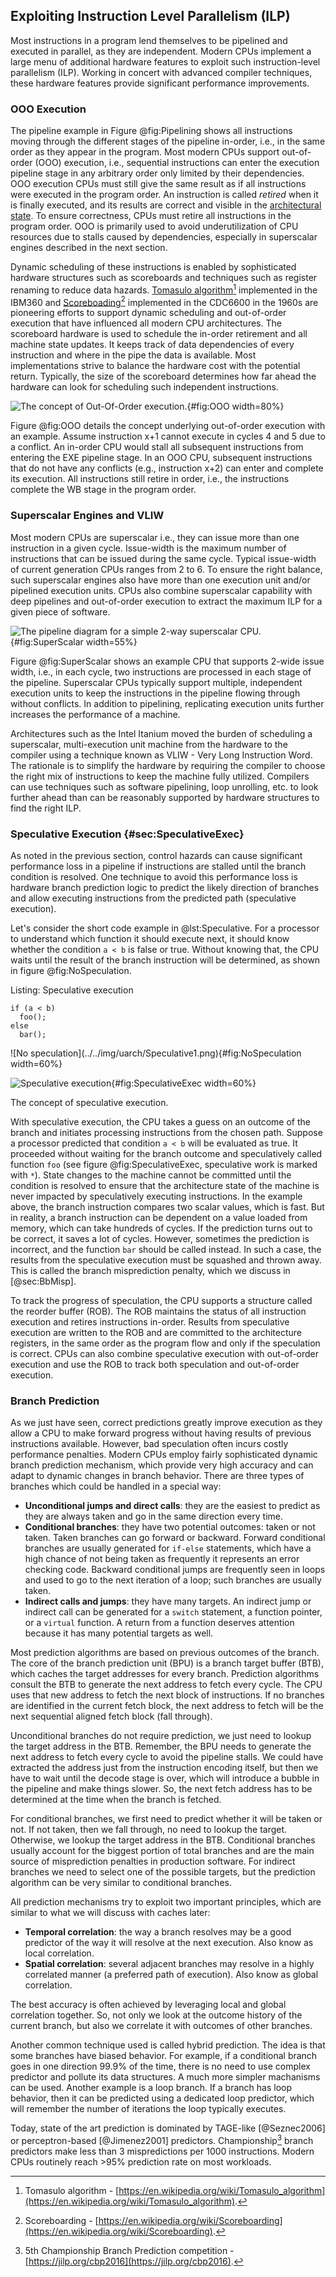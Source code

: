 ## Exploiting Instruction Level Parallelism (ILP)

Most instructions in a program lend themselves to be pipelined and executed in parallel, as they are independent. Modern CPUs implement a large menu of additional hardware features to exploit such instruction-level parallelism (ILP). Working in concert with advanced compiler techniques, these hardware features provide significant performance improvements. 

### OOO Execution

The pipeline example in Figure @fig:Pipelining shows all instructions moving through the different stages of the pipeline in-order, i.e., in the same order as they appear in the program. Most modern CPUs support out-of-order (OOO) execution, i.e., sequential instructions can enter the execution pipeline stage in any arbitrary order only limited by their dependencies. OOO execution CPUs must still give the same result as if all instructions were executed in the program order. An instruction is called *retired* when it is finally executed, and its results are correct and visible in the [architectural state](https://en.wikipedia.org/wiki/Architectural_state). To ensure correctness, CPUs must retire all instructions in the program order. OOO is primarily used to avoid underutilization of CPU resources due to stalls caused by dependencies, especially in superscalar engines described in the next section. 

Dynamic scheduling of these instructions is enabled by sophisticated hardware structures such as scoreboards and techniques such as register renaming to reduce data hazards. [Tomasulo algorithm](https://en.wikipedia.org/wiki/Tomasulo_algorithm)[^4] implemented in the IBM360 and [Scoreboading](https://en.wikipedia.org/wiki/Scoreboarding)[^5] implemented in the CDC6600 in the 1960s are pioneering efforts to support dynamic scheduling and out-of-order execution that have influenced all modern CPU architectures. The scoreboard hardware is used to schedule the in-order retirement and all machine state updates. It keeps track of data dependencies of every instruction and where in the pipe the data is available. Most implementations strive to balance the hardware cost with the potential return. Typically, the size of the scoreboard determines how far ahead the hardware can look for scheduling such independent instructions. 

![The concept of Out-Of-Order execution.](../../img/uarch/OOO.png){#fig:OOO width=80%}

Figure @fig:OOO details the concept underlying out-of-order execution with an example. Assume instruction x+1 cannot execute in cycles 4 and 5 due to a conflict. An in-order CPU would stall all subsequent instructions from entering the EXE pipeline stage. In an OOO CPU, subsequent instructions that do not have any conflicts (e.g., instruction x+2) can enter and complete its execution. All instructions still retire in order, i.e., the instructions complete the WB stage in the program order.

### Superscalar Engines and VLIW

Most modern CPUs are superscalar i.e., they can issue more than one instruction in a given cycle. Issue-width is the maximum number of instructions that can be issued during the same cycle. Typical issue-width of current generation CPUs ranges from 2 to 6. To ensure the right balance, such superscalar engines also have more than one execution unit and/or pipelined execution units. CPUs also combine superscalar capability with deep pipelines and out-of-order execution to extract the maximum ILP for a given piece of software. 

![The pipeline diagram for a simple 2-way superscalar CPU.](../../img/uarch/SuperScalar.png){#fig:SuperScalar width=55%}

Figure @fig:SuperScalar shows an example CPU that supports 2-wide issue width, i.e., in each cycle, two instructions are processed in each stage of the pipeline. Superscalar CPUs typically support multiple, independent execution units to keep the instructions in the pipeline flowing through without conflicts. In addition to pipelining, replicating execution units further increases the performance of a machine.

Architectures such as the Intel Itanium moved the burden of scheduling a superscalar, multi-execution unit machine from the hardware to the compiler using a technique known as VLIW - Very Long Instruction Word. The rationale is to simplify the hardware by requiring the compiler to choose the right mix of instructions to keep the machine fully utilized. Compilers can use techniques such as software pipelining, loop unrolling, etc. to look further ahead than can be reasonably supported by hardware structures to find the right ILP. 

### Speculative Execution {#sec:SpeculativeExec}

As noted in the previous section, control hazards can cause significant performance loss in a pipeline if instructions are stalled until the branch condition is resolved. One technique to avoid this performance loss is hardware branch prediction logic to predict the likely direction of branches and allow executing instructions from the predicted path (speculative execution).

Let's consider the short code example in @lst:Speculative. For a processor to understand which function it should execute next, it should know whether the condition `a < b` is false or true. Without knowing that, the CPU waits until the result of the branch instruction will be determined, as shown in figure @fig:NoSpeculation. 

Listing: Speculative execution

~~~~ {#lst:Speculative .cpp}
if (a < b)
  foo();
else
  bar();
~~~~~~~~~~~~~~~~~~~~~~~~~~~~~~~~~~~~~~~~~~~~~~~~~

<div id="fig:Speculative">
![No speculation](../../img/uarch/Speculative1.png){#fig:NoSpeculation width=60%}


![Speculative execution](../../img/uarch/Speculative2.png){#fig:SpeculativeExec width=60%}

The concept of speculative execution.
</div>

With speculative execution, the CPU takes a guess on an outcome of the branch and initiates processing instructions from the chosen path. Suppose a processor predicted that condition `a < b` will be evaluated as true. It proceeded without waiting for the branch outcome and speculatively called function `foo` (see figure @fig:SpeculativeExec, speculative work is marked with `*`). State changes to the machine cannot be committed until the condition is resolved to ensure that the architecture state of the machine is never impacted by speculatively executing instructions. In the example above, the branch instruction compares two scalar values, which is fast. But in reality, a branch instruction can be dependent on a value loaded from memory, which can take hundreds of cycles. If the prediction turns out to be correct, it saves a lot of cycles. However, sometimes the prediction is incorrect, and the function `bar` should be called instead. In such a case, the results from the speculative execution must be squashed and thrown away. This is called the branch misprediction penalty, which we discuss in [@sec:BbMisp].

To track the progress of speculation, the CPU supports a structure called the reorder buffer (ROB). The ROB maintains the status of all instruction execution and retires instructions in-order. Results from speculative execution are written to the ROB and are committed to the architecture registers, in the same order as the program flow and only if the speculation is correct. CPUs can also combine speculative execution with out-of-order execution and use the ROB to track both speculation and out-of-order execution. 

### Branch Prediction

As we just have seen, correct predictions greatly improve execution as they allow a CPU to make forward progress without having results of previous instructions available. However, bad speculation often incurs costly performance penalties. Modern CPUs employ fairly sophisticated dynamic branch prediction mechanism, which provide very high accuracy and can adapt to dynamic changes in branch behavior. There are three types of branches which could be handled in a special way:

* **Unconditional jumps and direct calls**: they are the easiest to predict as they are always taken and go in the same direction every time.
* **Conditional branches**: they have two potential outcomes: taken or not taken. Taken branches can go forward or backward. Forward conditional branches are usually generated for `if-else` statements, which have a high chance of not being taken as frequently it represents an error checking code. Backward conditional jumps are frequently seen in loops and used to go to the next iteration of a loop; such branches are usually taken.
* **Indirect calls and jumps**: they have many targets. An indirect jump or indirect call can be generated for a `switch` statement, a function pointer, or a `virtual` function. A return from a function deserves attention because it has many potential targets as well.

Most prediction algorithms are based on previous outcomes of the branch. The core of the branch prediction unit (BPU) is a branch target buffer (BTB), which caches the target addresses for every branch. Prediction algorithms consult the BTB to generate the next address to fetch every cycle. The CPU uses that new address to fetch the next block of instructions. If no branches are identified in the current fetch block, the next address to fetch will be the next sequential aligned fetch block (fall through). 

Unconditional branches do not require prediction, we just need to lookup the target address in the BTB. Remember, the BPU needs to generate the next address to fetch every cycle to avoid the pipeline stalls. We could have extracted the address just from the instruction encoding itself, but then we have to wait until the decode stage is over, which will introduce a bubble in the pipeline and make things slower. So, the next fetch address has to be determined at the time when the branch is fetched. 

For conditional branches, we first need to predict whether it will be taken or not. If not taken, then we fall through, no need to lookup the target. Otherwise, we lookup the target address in the BTB. Conditional branches usually account for the biggest portion of total branches and are the main source of misprediction penalties in production software. For indirect branches we need to select one of the possible targets, but the prediction algorithm can be very similar to conditional branches.

All prediction mechanisms try to exploit two important principles, which are similar to what we will discuss with caches later:

* **Temporal correlation**: the way a branch resolves may be a good predictor of the way it will resolve at the next execution. Also know as local correlation.
* **Spatial correlation**: several adjacent branches may resolve in a highly correlated manner (a preferred path of execution). Also know as global correlation.

The best accuracy is often achieved by leveraging local and global correlation together. So, not only we look at the outcome history of the current branch, but also we correlate it with outcomes of other branches. 

Another common technique used is called hybrid prediction. The idea is that some branches have biased behavior. For example, if a conditional branch goes in one direction 99.9% of the time, there is no need to use complex predictor and pollute its data structures. A much more simpler machanisms can be used. Another example is a loop branch. If a branch has loop behavior, then it can be predicted using a dedicated loop predictor, which will remember the number of iterations the loop typically executes.

Today, state of the art prediction is dominated by TAGE-like [@Seznec2006] or perceptron-based [@Jimenez2001] predictors. Championship[^6] branch predictors make less than 3 mispredictions per 1000 instructions. Modern CPUs routinely reach >95% prediction rate on most workloads.

[^4]: Tomasulo algorithm - [https://en.wikipedia.org/wiki/Tomasulo_algorithm](https://en.wikipedia.org/wiki/Tomasulo_algorithm).
[^5]: Scoreboarding - [https://en.wikipedia.org/wiki/Scoreboarding](https://en.wikipedia.org/wiki/Scoreboarding).
[^6]: 5th Championship Branch Prediction competition - [https://jilp.org/cbp2016](https://jilp.org/cbp2016).